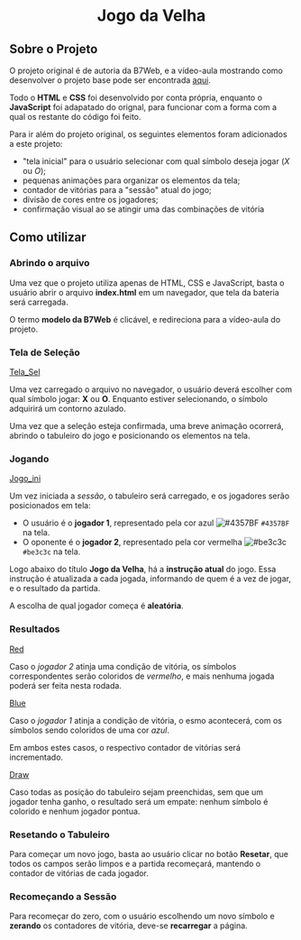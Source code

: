 <h1 align="center">Jogo da Velha</h1>

## Sobre o Projeto
O projeto original é de autoria da B7Web, e a vídeo-aula mostrando como desenvolver o projeto base pode ser encontrada [aqui](https://alunos.b7web.com.br/curso/javascript/d7js-projeto-4-jogo-da-velha).

Todo o **HTML** e **CSS** foi desenvolvido por conta própria, enquanto o **JavaScript** foi adapatado do orignal, para funcionar com a forma com a qual os restante do código foi feito.

Para ir além do projeto original, os seguintes elementos foram adicionados a este projeto:
- "tela inicial" para o usuário selecionar com qual símbolo deseja jogar (*X* ou *O*);
- pequenas animações para organizar os elementos da tela;
- contador de vitórias para a "sessão" atual do jogo;
- divisão de cores entre os jogadores;
- confirmação visual ao se atingir uma das combinações de vitória

## Como utilizar
### Abrindo o arquivo
Uma vez que o projeto utiliza apenas de HTML, CSS e JavaScript, basta o usuário abrir o arquivo **index.html** em um navegador, que tela da bateria será carregada.

O termo **modelo da B7Web** é clicável, e redireciona para a vídeo-aula do projeto.

### Tela de Seleção
[Tela_Sel](assets/images/tela_inicial.png)

Uma vez carregado o arquivo no navegador, o usuário deverá escolher com qual símbolo jogar: **X** ou **O**. Enquanto estiver selecionando, o símbolo adquirirá um contorno azulado. 

Uma vez que a seleção esteja confirmada, uma breve animação ocorrerá, abrindo o tabuleiro do jogo e posicionando os elementos na tela.

### Jogando
[Jogo_ini](assets/images/jogo_inicio.png)

Um vez iniciada a *sessão*, o tabuleiro será carregado, e os jogadores serão posicionados em tela:
- O usuário é o **jogador 1**, representado pela cor azul ![#4357BF](https://via.placeholder.com/15/4357BF/000000?text=+) `#4357BF` na tela.
- O oponente é o **jogador 2**, representado pela cor vermelha ![#be3c3c](https://via.placeholder.com/15/be3c3c/000000?text=+) `#be3c3c` na tela.

Logo abaixo do título **Jogo da Velha**, há a **instrução atual** do jogo. Essa instrução é atualizada a cada jogada, informando de quem é a vez de jogar, e o resultado da partida.

A escolha de qual jogador começa é **aleatória**.

### Resultados
[Red](assets/images/red_win.png)

Caso o *jogador 2* atinja uma condição de vitória, os símbolos correspondentes serão coloridos de *vermelho*, e mais nenhuma jogada poderá ser feita nesta rodada.

[Blue](assets/images/blue_win.png)

Caso o *jogador 1* atinja a condição de vitória, o esmo acontecerá, com os símbolos sendo coloridos de uma cor *azul*.

Em ambos estes casos, o respectivo contador de vitórias será incrementado.

[Draw](assets/images/draw_win.png)

Caso todas as posição do tabuleiro sejam preenchidas, sem que um jogador tenha ganho, o resultado será um empate: nenhum símbolo é colorido e nenhum jogador pontua.

### Resetando o Tabuleiro

Para começar um novo jogo, basta ao usuário clicar no botão **Resetar**, que todos os campos serão limpos e a partida recomeçará, mantendo o contador de vitórias de cada jogador.

### Recomeçando a Sessão

Para recomeçar do zero, com o usuário escolhendo um novo símbolo e **zerando** os contadores de vitória, deve-se **recarregar** a página.
